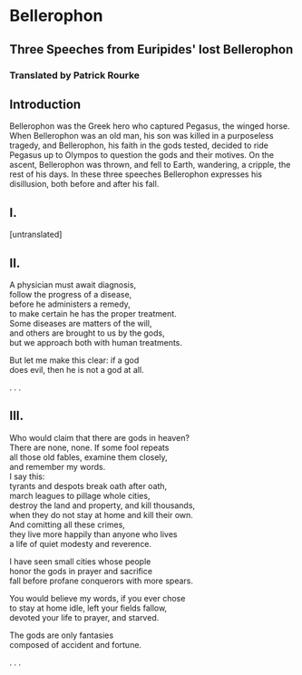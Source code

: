 # Bellerophon
## Three Speeches from Euripides' lost Bellerophon
### Translated by Patrick Rourke

## Introduction
Bellerophon was the Greek hero who captured Pegasus, the winged horse. When Bellerophon was an old man, his son was killed in a purposeless tragedy, and Bellerophon, his faith in the gods tested, decided to ride Pegasus up to Olympos to question the gods and their motives. On the ascent, Bellerophon was thrown, and fell to Earth, wandering, a cripple, the rest of his days. In these three speeches Bellerophon expresses his disillusion, both before and after his fall.

## I.

[untranslated]

## II.

A physician must await diagnosis,  
follow the progress of a disease,  
before he administers a remedy,  
to make certain he has the proper treatment.  
Some diseases are matters of the will,  
and others are brought to us by the gods,  
but we approach both with human treatments.  

But let me make this clear: if a god  
does evil, then he is not a god at all.  

.  .  .

## III.

Who would claim that there are gods in heaven?  
There are none, none. If some fool repeats  
all those old fables, examine them closely,  
and remember my words.  
I say this:  
tyrants and despots break oath after oath,  
march leagues to pillage whole cities,  
destroy the land and property, and kill thousands,  
when they do not stay at home and kill their own.  
And comitting all these crimes,  
they live more happily than anyone who lives  
a life of quiet modesty and  reverence.  

I have seen small cities whose people  
honor the gods in prayer and sacrifice  
fall before profane conquerors with more spears.  

You would believe my words, if you ever chose  
to stay at home idle, left your fields fallow,  
devoted your life to prayer, and starved.  

The gods are only fantasies  
composed of accident and fortune.  

.  .  .

